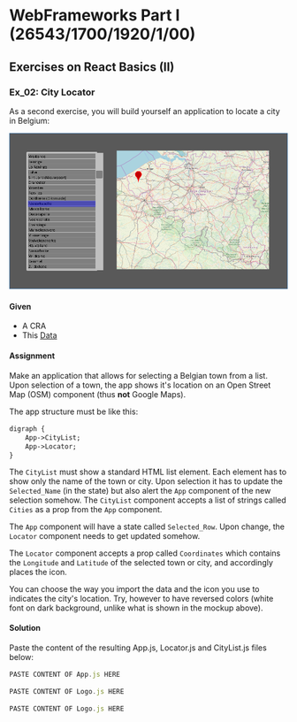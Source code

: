 # WebFrameworks Part I (26543/1700/1920/1/00)

## Exercises on React Basics (II)

### Ex_02: City Locator

As a second exercise, you will build yourself an application to locate a city in Belgium:

![Mockup Screenshot of EX 02](Media/Ex_02_01.png)

#### Given

- A CRA
- This [Data](Data\Gemeenten_België.txt)

#### Assignment

Make an application that allows for selecting a Belgian town from a list. Upon selection of a town, the app shows it's location on an Open Street Map (OSM) component (thus __not__ Google Maps).

The app structure must be like this:

```graphviz
digraph {
	App->CityList;
	App->Locator;
}
```

The `CityList` must show a standard HTML list element. Each element has to show only the name of the town or city. Upon selection it has to update the `Selected_Name` (in the state) but also alert the `App` component of the new selection somehow. The `CityList` component accepts a list of strings called `Cities` as a prop from the `App` component.

The `App` component will have a state called `Selected_Row`. Upon change, the `Locator` component needs to get updated somehow.

The `Locator` component accepts a prop called `Coordinates` which contains the `Longitude` and `Latitude` of the selected town or city, and accordingly places the icon.

You can choose the way you import the data and the icon you use to indicates the city's location. Try, however to have reversed colors (white font on dark background, unlike what is shown in the mockup above).

#### Solution

Paste the content of the resulting App.js, Locator.js and CityList.js files below:

```js (App.js)
PASTE CONTENT OF App.js HERE
```

```js (CityList.js)
PASTE CONTENT OF Logo.js HERE
```

```js (Locator.js)
PASTE CONTENT OF Logo.js HERE
```
